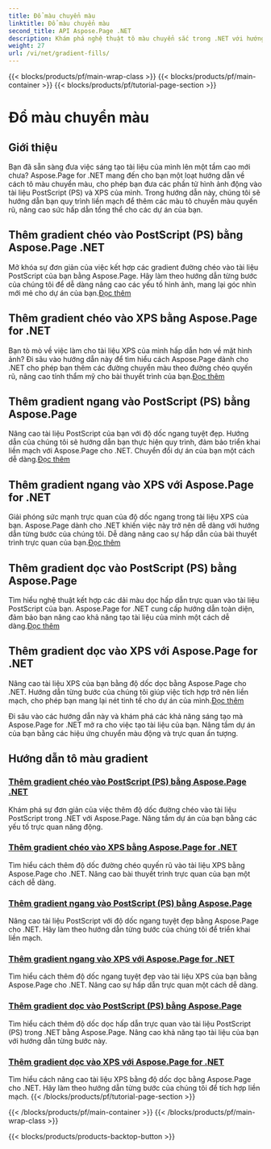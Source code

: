 ```yaml
---
title: Đổ màu chuyển màu
linktitle: Đổ màu chuyển màu
second_title: API Aspose.Page .NET
description: Khám phá nghệ thuật tô màu chuyển sắc trong .NET với hướng dẫn Aspose.Page. Nâng cao dự án của bạn một cách dễ dàng—thêm các chuyển màu theo đường chéo, ngang và dọc quyến rũ.
weight: 27
url: /vi/net/gradient-fills/
---
```


{{< blocks/products/pf/main-wrap-class >}}
{{< blocks/products/pf/main-container >}}
{{< blocks/products/pf/tutorial-page-section >}}

# Đổ màu chuyển màu


## Giới thiệu

Bạn đã sẵn sàng đưa việc sáng tạo tài liệu của mình lên một tầm cao mới chưa? Aspose.Page for .NET mang đến cho bạn một loạt hướng dẫn về cách tô màu chuyển màu, cho phép bạn đưa các phần tử hình ảnh động vào tài liệu PostScript (PS) và XPS của mình. Trong hướng dẫn này, chúng tôi sẽ hướng dẫn bạn quy trình liền mạch để thêm các màu tô chuyển màu quyến rũ, nâng cao sức hấp dẫn tổng thể cho các dự án của bạn.

## Thêm gradient chéo vào PostScript (PS) bằng Aspose.Page .NET

 Mở khóa sự đơn giản của việc kết hợp các gradient đường chéo vào tài liệu PostScript của bạn bằng Aspose.Page. Hãy làm theo hướng dẫn từng bước của chúng tôi để dễ dàng nâng cao các yếu tố hình ảnh, mang lại góc nhìn mới mẻ cho dự án của bạn.[Đọc thêm](./add-diagonal-gradient-to-postscript-ps/)

## Thêm gradient chéo vào XPS bằng Aspose.Page for .NET

 Bạn tò mò về việc làm cho tài liệu XPS của mình hấp dẫn hơn về mặt hình ảnh? Đi sâu vào hướng dẫn này để tìm hiểu cách Aspose.Page dành cho .NET cho phép bạn thêm các đường chuyển màu theo đường chéo quyến rũ, nâng cao tính thẩm mỹ cho bài thuyết trình của bạn.[Đọc thêm](./add-diagonal-gradient-to-xps/)

## Thêm gradient ngang vào PostScript (PS) bằng Aspose.Page

 Nâng cao tài liệu PostScript của bạn với độ dốc ngang tuyệt đẹp. Hướng dẫn của chúng tôi sẽ hướng dẫn bạn thực hiện quy trình, đảm bảo triển khai liền mạch với Aspose.Page cho .NET. Chuyển đổi dự án của bạn một cách dễ dàng.[Đọc thêm](./add-horizontal-gradient-to-postscript-ps/)

## Thêm gradient ngang vào XPS với Aspose.Page for .NET

 Giải phóng sức mạnh trực quan của độ dốc ngang trong tài liệu XPS của bạn. Aspose.Page dành cho .NET khiến việc này trở nên dễ dàng với hướng dẫn từng bước của chúng tôi. Dễ dàng nâng cao sự hấp dẫn của bài thuyết trình trực quan của bạn.[Đọc thêm](./add-horizontal-gradient-to-xps/)

## Thêm gradient dọc vào PostScript (PS) bằng Aspose.Page

 Tìm hiểu nghệ thuật kết hợp các dải màu dọc hấp dẫn trực quan vào tài liệu PostScript của bạn. Aspose.Page for .NET cung cấp hướng dẫn toàn diện, đảm bảo bạn nâng cao khả năng tạo tài liệu của mình một cách dễ dàng.[Đọc thêm](./add-vertical-gradient-to-postscript-ps/)

## Thêm gradient dọc vào XPS với Aspose.Page for .NET
Nâng cao tài liệu XPS của bạn bằng độ dốc dọc bằng Aspose.Page cho .NET. Hướng dẫn từng bước của chúng tôi giúp việc tích hợp trở nên liền mạch, cho phép bạn mang lại nét tinh tế cho dự án của mình.[Đọc thêm](./add-vertical-gradient-to-xps/)

Đi sâu vào các hướng dẫn này và khám phá các khả năng sáng tạo mà Aspose.Page for .NET mở ra cho việc tạo tài liệu của bạn. Nâng tầm dự án của bạn bằng các hiệu ứng chuyển màu động và trực quan ấn tượng.
## Hướng dẫn tô màu gradient
### [Thêm gradient chéo vào PostScript (PS) bằng Aspose.Page .NET](./add-diagonal-gradient-to-postscript-ps/)
Khám phá sự đơn giản của việc thêm độ dốc đường chéo vào tài liệu PostScript trong .NET với Aspose.Page. Nâng tầm dự án của bạn bằng các yếu tố trực quan năng động.
### [Thêm gradient chéo vào XPS bằng Aspose.Page for .NET](./add-diagonal-gradient-to-xps/)
Tìm hiểu cách thêm độ dốc đường chéo quyến rũ vào tài liệu XPS bằng Aspose.Page cho .NET. Nâng cao bài thuyết trình trực quan của bạn một cách dễ dàng.
### [Thêm gradient ngang vào PostScript (PS) bằng Aspose.Page](./add-horizontal-gradient-to-postscript-ps/)
Nâng cao tài liệu PostScript với độ dốc ngang tuyệt đẹp bằng Aspose.Page cho .NET. Hãy làm theo hướng dẫn từng bước của chúng tôi để triển khai liền mạch.
### [Thêm gradient ngang vào XPS với Aspose.Page for .NET](./add-horizontal-gradient-to-xps/)
Tìm hiểu cách thêm độ dốc ngang tuyệt đẹp vào tài liệu XPS của bạn bằng Aspose.Page cho .NET. Nâng cao sự hấp dẫn trực quan một cách dễ dàng.
### [Thêm gradient dọc vào PostScript (PS) bằng Aspose.Page](./add-vertical-gradient-to-postscript-ps/)
Tìm hiểu cách thêm độ dốc dọc hấp dẫn trực quan vào tài liệu PostScript (PS) trong .NET bằng Aspose.Page. Nâng cao khả năng tạo tài liệu của bạn với hướng dẫn từng bước này.
### [Thêm gradient dọc vào XPS với Aspose.Page for .NET](./add-vertical-gradient-to-xps/)
Tìm hiểu cách nâng cao tài liệu XPS bằng độ dốc dọc bằng Aspose.Page cho .NET. Hãy làm theo hướng dẫn từng bước của chúng tôi để tích hợp liền mạch.
{{< /blocks/products/pf/tutorial-page-section >}}

{{< /blocks/products/pf/main-container >}}
{{< /blocks/products/pf/main-wrap-class >}}

{{< blocks/products/products-backtop-button >}}
